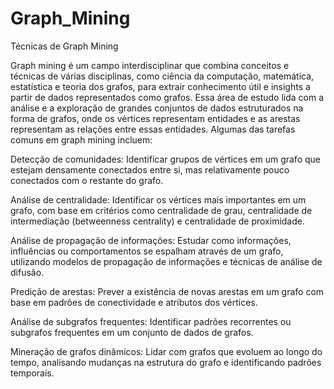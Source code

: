 # Graph_Mining
Técnicas de Graph Mining


Graph mining é um campo interdisciplinar que combina conceitos e técnicas de várias disciplinas, como ciência da computação, matemática, estatística e teoria dos grafos, para extrair conhecimento útil e insights a partir de dados representados como grafos.
Essa área de estudo lida com a análise e a exploração de grandes conjuntos de dados estruturados na forma de grafos, onde os vértices representam entidades e as arestas representam as relações entre essas entidades.
Algumas das tarefas comuns em graph mining incluem:

Detecção de comunidades: Identificar grupos de vértices em um grafo que estejam densamente conectados entre si, mas relativamente pouco conectados com o restante do grafo.

Análise de centralidade: Identificar os vértices mais importantes em um grafo, com base em critérios como centralidade de grau, centralidade de intermediação (betweenness centrality) e centralidade de proximidade.

Análise de propagação de informações: Estudar como informações, influências ou comportamentos se espalham através de um grafo, utilizando modelos de propagação de informações e técnicas de análise de difusão.

Predição de arestas: Prever a existência de novas arestas em um grafo com base em padrões de conectividade e atributos dos vértices.

Análise de subgrafos frequentes: Identificar padrões recorrentes ou subgrafos frequentes em um conjunto de dados de grafos.

Mineração de grafos dinâmicos: Lidar com grafos que evoluem ao longo do tempo, analisando mudanças na estrutura do grafo e identificando padrões temporais.
